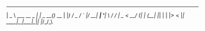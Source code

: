 ____                 _        _      
|  _ \ ___  __ _  ___| |_ _ __(_)_  __
| |_) / _ \/ _` |/ __| __| '__| \ \/ /
|  _ <  __/ (_| | (__| |_| |  | |>  < 
|_| \_\___|\__,_|\___|\__|_|  |_/_/\_\
